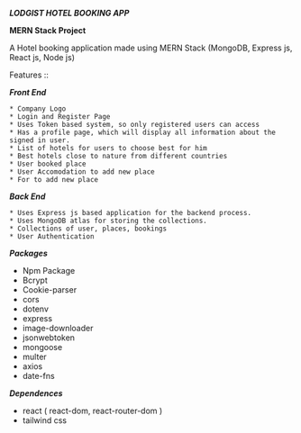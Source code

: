 ***LODGIST HOTEL BOOKING APP***

**MERN Stack Project**

A Hotel booking application made using MERN Stack (MongoDB, Express js, React js, Node js)

Features ::

***Front End***
 
    * Company Logo 
    * Login and Register Page
    * Uses Token based system, so only registered users can access
    * Has a profile page, which will display all information about the signed in user.
    * List of hotels for users to choose best for him
    * Best hotels close to nature from different countries
    * User booked place
    * User Accomodation to add new place
    * For to add new place

***Back End***

    * Uses Express js based application for the backend process.
    * Uses MongoDB atlas for storing the collections.
    * Collections of user, places, bookings
    * User Authentication
    

***Packages***
   
   * Npm Package 
   * Bcrypt
   * Cookie-parser
   * cors
   * dotenv
   * express
   * image-downloader
   * jsonwebtoken
   * mongoose
   * multer
   * axios
   * date-fns
   

***Dependences***

   * react ( react-dom, react-router-dom )
   * tailwind css